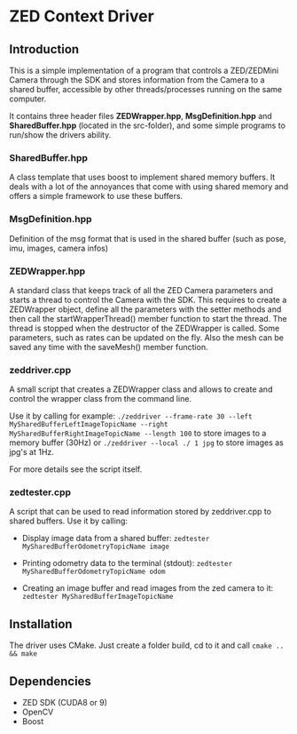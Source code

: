 
# ZED Context Driver

## Introduction

This is a simple implementation of a program that controls a ZED/ZEDMini Camera through the SDK and stores information from the Camera to a shared buffer, accessible by other threads/processes running on the same computer.

It contains three header files **ZEDWrapper.hpp**, **MsgDefinition.hpp** and **SharedBuffer.hpp**  (located in the src-folder), and some simple programs to run/show the drivers ability.

### SharedBuffer.hpp

A class template that uses boost to implement shared memory buffers. It deals with a lot of the annoyances that come with using shared memory and offers a simple framework to use these buffers.

### MsgDefinition.hpp

Definition of the msg format that is used in the shared buffer (such as pose, imu, images, camera infos)

### ZEDWrapper.hpp

A standard class that keeps track of all the ZED Camera parameters and starts a thread to control the Camera with the SDK. This requires to create a ZEDWrapper object, define all the parameters with the setter methods and then call the startWrapperThread() member function to start the thread. The thread is stopped when the destructor of the ZEDWrapper is called. Some parameters, such as rates can be updated on the fly. Also the mesh can be saved any time with the saveMesh() member function.


### zeddriver.cpp

A small script that creates a ZEDWrapper class and allows to create and control the wrapper class from the command line.

Use it by calling for example: `./zeddriver --frame-rate 30 --left MySharedBufferLeftImageTopicName --right MySharedBufferRightImageTopicName --length 100` to store images to a memory buffer (30Hz) or `./zeddriver --local ./ 1 jpg` to store images as jpg's at 1Hz.

For more details see the script itself.

### zedtester.cpp

A script that can be used to read information stored by zeddriver.cpp to shared buffers. Use it by calling:

* Display image data from a shared buffer: `zedtester MySharedBufferOdometryTopicName image`

* Printing odometry data to the terminal (stdout): `zedtester MySharedBufferOdometryTopicName odom`

* Creating an image buffer and read images from the zed camera to it: `zedtester MySharedBufferImageTopicName`

## Installation

The driver uses CMake. Just create a folder build, cd to it and call `cmake .. && make`

## Dependencies

* ZED SDK (CUDA8 or 9)
* OpenCV
* Boost
